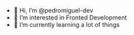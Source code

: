 - 👋 Hi, I’m @pedromiguel-dev
- 👀 I’m interested in Fronted Development
- 🌱 I’m currently learning a lot of things

<!---
pedromiguel-dev/pedromiguel-dev is a ✨ special ✨ repository because its `README.md` (this file) appears on your GitHub profile.
You can click the Preview link to take a look at your changes.
--->
